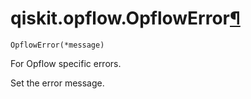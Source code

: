 # qiskit.opflow\.OpflowError[¶](#qiskit-opflow-opflowerror "Permalink to this headline")

<span id="undefined" />

`OpflowError(*message)`

For Opflow specific errors.

Set the error message.
